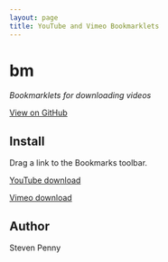 ```yaml
---
layout: page
title: YouTube and Vimeo Bookmarklets
---
```


# bm
*Bookmarklets for downloading videos* 

[View on GitHub](http://github.com/svnpenn/bm)

## Install
Drag a link to the Bookmarks toolbar.

[YouTube download][y]

[Vimeo download][v]

## Author
Steven Penny

[v]:javascript:document.body.appendChild(document.createElement("script")).src="http://svnpenn.github.com/bm/vimeo.js";void(0)
[y]:javascript:document.body.appendChild(document.createElement("script")).src="http://svnpenn.github.com/bm/yt.js";void(0)
